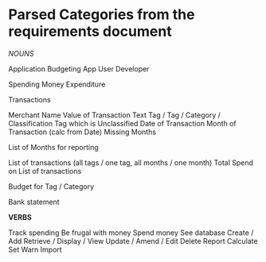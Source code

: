 # Parsed Categories from the requirements document

*NOUNS*

Application
Budgeting App
User
Developer

Spending
Money
Expenditure

Transactions

Merchant Name
Value of Transaction
Text Tag / Tag / Category / Classification
Tag which is Unclassified
Date of Transaction
Month of Transaction (calc from Date)
Missing Months

List of Months for reporting

List of transactions (all tags / one tag, all months / one month)
Total Spend on List of transactions

Budget for Tag / Category

Bank statement


__VERBS__

Track spending
Be frugal with money
Spend money
See database
Create / Add
Retrieve / Display / View
Update / Amend / Edit
Delete
Report
Calculate
Set
Warn
Import
